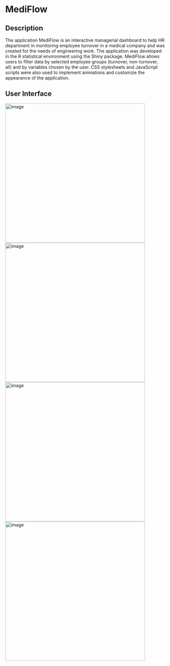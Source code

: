 # MediFlow 
## Description 
The application MediFlow is an interactive managerial dashboard to help HR department in monitoring employee turnover in a medical company and was created for the needs of engineering work.
The application was developed in the R statistical environment using the Shiny package. 
MediFlow allows users to filter data by selected employee groups (turnover, non-turnover, all) and by variables chosen by the user. 
CSS stylesheets and JavaScript scripts were also used to implement animations and customize the appearance of the application.

## User Interface 
<img width="440" alt="image" src="https://github.com/user-attachments/assets/f61cbecd-0e82-40b7-9e6b-9f46abc8b89b" />
<img width="440" alt="image" src="https://github.com/user-attachments/assets/f84133d4-e319-4de4-b433-27cf06d4bf90" />
<img width="440" alt="image" src="https://github.com/user-attachments/assets/7548d586-5d62-4bf7-8fe8-8b561ddce0cc" />
<img width="440" alt="image" src="https://github.com/user-attachments/assets/012d37c0-2e36-4daf-b20f-a55cd3587160" />


